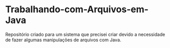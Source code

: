 # Trabalhando-com-Arquivos-em-Java
Repositório criado para um sistema que precisei criar devido a necessidade de fazer algumas manipulações de arquivos com Java.
